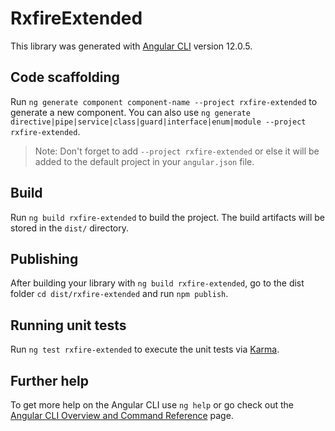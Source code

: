 # RxfireExtended

This library was generated with [Angular CLI](https://github.com/angular/angular-cli) version 12.0.5.

## Code scaffolding

Run `ng generate component component-name --project rxfire-extended` to generate a new component. You can also use `ng generate directive|pipe|service|class|guard|interface|enum|module --project rxfire-extended`.
> Note: Don't forget to add `--project rxfire-extended` or else it will be added to the default project in your `angular.json` file. 

## Build

Run `ng build rxfire-extended` to build the project. The build artifacts will be stored in the `dist/` directory.

## Publishing

After building your library with `ng build rxfire-extended`, go to the dist folder `cd dist/rxfire-extended` and run `npm publish`.

## Running unit tests

Run `ng test rxfire-extended` to execute the unit tests via [Karma](https://karma-runner.github.io).

## Further help

To get more help on the Angular CLI use `ng help` or go check out the [Angular CLI Overview and Command Reference](https://angular.io/cli) page.
